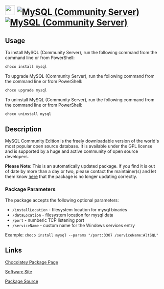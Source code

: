 ﻿# <img src="https://cdn.jsdelivr.net/gh/mkevenaar/chocolatey-packages@f8a062579b8201cc49022144e353496dd6bd03b0/icons/mysql.png" width="32" height="32"/> [![MySQL (Community Server)](https://img.shields.io/chocolatey/v/mysql.svg?label=MySQL+(Community+Server))](https://community.chocolatey.org/packages/mysql) [![MySQL (Community Server)](https://img.shields.io/chocolatey/dt/mysql.svg)](https://community.chocolatey.org/packages/mysql)

## Usage

To install MySQL (Community Server), run the following command from the command line or from PowerShell:

```powershell
choco install mysql
```

To upgrade MySQL (Community Server), run the following command from the command line or from PowerShell:

```powershell
choco upgrade mysql
```

To uninstall MySQL (Community Server), run the following command from the command line or from PowerShell:

```powershell
choco uninstall mysql
```

## Description

MySQL Community Edition is the freely downloadable version of the world's most popular open source database. It is available under the GPL license and is supported by a huge and active community of open source developers.

**Please Note**: This is an automatically updated package. If you find it is
out of date by more than a day or two, please contact the maintainer(s) and
let them know [here](https://github.com/mkevenaar/chocolatey-packages/issues) that the package is no longer updating correctly.

### Package Parameters

The package accepts the following optional parameters:

* `/installLocation` - filesystem location for mysql binaries
* `/dataLocation` - filesystem location for mysql data
* `/port` - numberic TCP listening port
* `/serviceName` - custom name for the Windows services entry

Example: `choco install mysql --params "/port:3307 /serviceName:AltSQL"`


## Links

[Chocolatey Package Page](https://community.chocolatey.org/packages/mysql)

[Software Site](http://mysql.com/)

[Package Source](https://github.com/mkevenaar/chocolatey-packages/tree/master/automatic/mysql)

